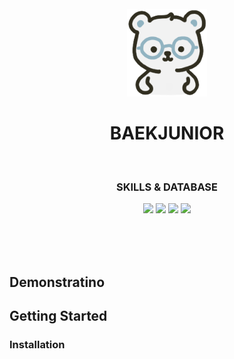 <div align="center">
  
  <br>
  
  <div><img src="Baekjunior/src/main/webapp/images/baeddy2.png" style="height:140px;"></div>
  <h1> BAEKJUNIOR </h1>
  
  <br>
  
  <h3>SKILLS & DATABASE</h3>
  <span><img src="https://img.shields.io/badge/HTML5-E34F26?style=for-the-badge&logo=html5&logoColor=white"></span>
  <span><img src="https://img.shields.io/badge/CSS-239120?&style=for-the-badge&logo=css3&logoColor=white"></span>
  <span><img src="https://img.shields.io/badge/JavaScript-F7DF1E?style=for-the-badge&logo=JavaScript&logoColor=white"></span>
  <span><img src="https://img.shields.io/badge/MariaDB-003545?style=for-the-badge&logo=mariadb&logoColor=white"></span>

</div>

<br><br><br>

<div>

  <h2>Demonstratino</h2>
  
  <h2>Getting Started</h2>
  
  <h3>Installation</h3>

</div>

